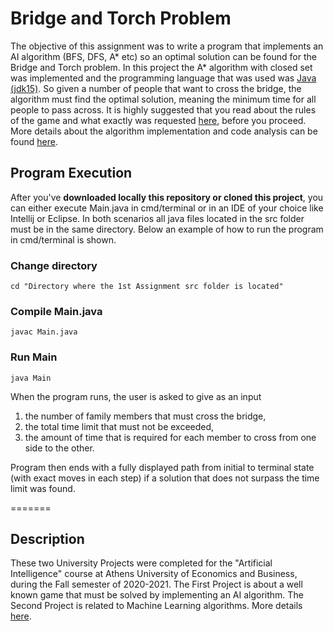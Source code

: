 # Bridge and Torch Problem
The objective of this assignment was to write a program that implements an AI algorithm (BFS, DFS, A* etc) so an optimal solution can be found for the Bridge and Torch problem. In this project the A* algorithm with closed set was implemented and the programming language that was used was [Java (jdk15)](https://www.oracle.com/java/technologies/javase/jdk15-archive-downloads.html). So given a number of people that want to cross the bridge, the algorithm must find the optimal solution, meaning the minimum time for all people to pass across. It is highly suggested that you read about the rules of the game and what exactly was requested [here](https://github.com/nevwalkalone/Artificial-Intelligence-2020-2021-AUEB/blob/main/1st%20Assignment/announcement-report/project-announcement.pdf), before you proceed. More details about the algorithm implementation and code analysis can be found [here](https://github.com/nevwalkalone/Artificial-Intelligence-2020-2021-AUEB/blob/main/1st%20Assignment/announcement-report/project-report.pdf).

## Program Execution
After you've **downloaded locally this repository or cloned this project**, you can either execute Main.java in cmd/terminal or in an IDE of your choice like Intellij or Eclipse. In both scenarios all java files located in the src folder must be in the same directory. Below an example of how to run the program in cmd/terminal is shown.


### Change directory
```properties
cd "Directory where the 1st Assignment src folder is located"
```  

### Compile Main.java
```console
javac Main.java
```

### Run Main
```console
java Main
```
When the program runs, the user is asked to give as an input
1. the number of family members that must cross the bridge,
2. the total time limit that must not be exceeded, 
3. the amount of time that is required for each member to cross from one side to the other. 

Program then ends with a fully displayed path from initial to terminal state (with exact moves in each step) if a solution that does not surpass the time limit was found.




=======
## Description
These two University Projects were completed for the "Artificial Intelligence" course at Athens University of Economics and Business, during the Fall semester of 2020-2021. The First Project is about a well known game that must be solved by implementing an AI algorithm. The Second Project is related to Machine Learning algorithms. More details [here](https://github.com/nevwalkalone/Bridge-and-Torch-Problem/blob/main/announcement-report/project-announcement.pdf).


